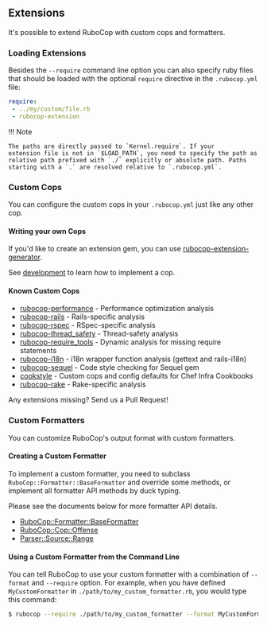 ## Extensions

It's possible to extend RuboCop with custom cops and formatters.

### Loading Extensions

Besides the `--require` command line option you can also specify ruby
files that should be loaded with the optional `require` directive in the
`.rubocop.yml` file:

```yaml
require:
 - ../my/custom/file.rb
 - rubocop-extension
```

!!! Note

    The paths are directly passed to `Kernel.require`. If your
    extension file is not in `$LOAD_PATH`, you need to specify the path as
    relative path prefixed with `./` explicitly or absolute path. Paths
    starting with a `.` are resolved relative to `.rubocop.yml`.

### Custom Cops

You can configure the custom cops in your `.rubocop.yml` just like any
other cop.

#### Writing your own Cops

If you'd like to create an extension gem, you can use [rubocop-extension-generator](https://github.com/rubocop-hq/rubocop-extension-generator).

See [development](development.md) to learn how to implement a cop.

#### Known Custom Cops

* [rubocop-performance](https://github.com/rubocop-hq/rubocop-performance) -
  Performance optimization analysis
* [rubocop-rails](https://github.com/rubocop-hq/rubocop-rails) -
  Rails-specific analysis
* [rubocop-rspec](https://github.com/rubocop-hq/rubocop-rspec) -
  RSpec-specific analysis
* [rubocop-thread_safety](https://github.com/covermymeds/rubocop-thread_safety) -
  Thread-safety analysis
* [rubocop-require_tools](https://github.com/milch/rubocop-require_tools) -
  Dynamic analysis for missing require statements
* [rubocop-i18n](https://github.com/puppetlabs/rubocop-i18n) -
  i18n wrapper function analysis (gettext and rails-i18n)
* [rubocop-sequel](https://github.com/rubocop-hq/rubocop-sequel) -
  Code style checking for Sequel gem
* [cookstyle](https://github.com/chef/cookstyle) -
  Custom cops and config defaults for Chef Infra Cookbooks
* [rubocop-rake](https://github.com/rubocop-hq/rubocop-rake) -
  Rake-specific analysis

Any extensions missing? Send us a Pull Request!

### Custom Formatters

You can customize RuboCop's output format with custom formatters.

#### Creating a Custom Formatter

To implement a custom formatter, you need to subclass
`RuboCop::Formatter::BaseFormatter` and override some methods,
or implement all formatter API methods by duck typing.

Please see the documents below for more formatter API details.

* [RuboCop::Formatter::BaseFormatter](https://www.rubydoc.info/gems/rubocop/RuboCop/Formatter/BaseFormatter)
* [RuboCop::Cop::Offense](https://www.rubydoc.info/gems/rubocop/RuboCop/Cop/Offense)
* [Parser::Source::Range](https://www.rubydoc.info/gems/parser/Parser/Source/Range)

#### Using a Custom Formatter from the Command Line

You can tell RuboCop to use your custom formatter with a combination of
`--format` and `--require` option.
For example, when you have defined `MyCustomFormatter` in
`./path/to/my_custom_formatter.rb`, you would type this command:

```sh
$ rubocop --require ./path/to/my_custom_formatter --format MyCustomFormatter
```
